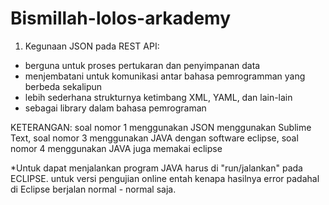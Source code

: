 # Bismillah-lolos-arkademy

1. Kegunaan JSON pada REST API:
  - berguna untuk proses pertukaran dan penyimpanan data
  - menjembatani untuk komunikasi antar bahasa pemrogramman yang berbeda sekalipun
  - lebih sederhana strukturnya ketimbang XML, YAML, dan lain-lain
  - sebagai library dalam bahasa pemrograman

KETERANGAN: 
soal nomor 1 menggunakan JSON menggunakan Sublime Text, 
soal nomor 3 menggunakan JAVA dengan software eclipse, 
soal nomor 4 menggunakan JAVA juga memakai eclipse

*Untuk dapat menjalankan program JAVA harus di "run/jalankan" pada ECLIPSE. untuk versi pengujian online entah kenapa hasilnya error padahal di Eclipse berjalan normal - normal saja.
